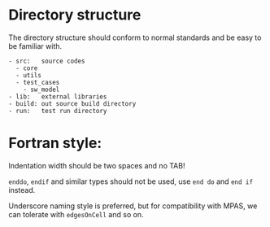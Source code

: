 # Directory structure

The directory structure should conform to normal standards and be easy to be familiar with.

```
- src:   source codes
  - core
  - utils
  - test_cases
    - sw_model
- lib:   external libraries
- build: out source build directory
- run:   test run directory
```

# Fortran style:

Indentation width should be two spaces and no TAB!

`enddo`, `endif` and similar types should not be used, use `end do` and `end if` instead.

Underscore naming style is preferred, but for compatibility with MPAS, we can tolerate with `edgesOnCell` and so on.
